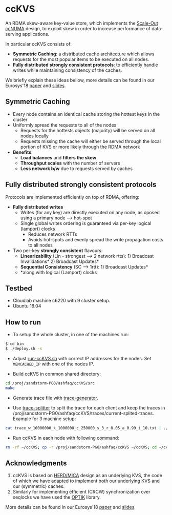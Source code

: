 # ccKVS
An RDMA skew-aware key-value store, which implements the [Scale-Out ccNUMA](https://dl.acm.org/citation.cfm?id=3190550 "Scale-Out ccNUMA paper") design, to exploit skew in order to increase performance of data-serving applications.

In particular ccKVS consists of: 
* **Symmetric Caching**: 
a distributed cache architecture which allows requests for the most popular items to be executed on all nodes.
* **Fully distributed strongly consistent protocols**: 
to efficiently handle writes while maintaining consistency of the caches.

We briefly explain these ideas bellow, more details can be found in our Eurosys'18 [paper](https://dl.acm.org/citation.cfm?id=3190550 "Scale-Out ccNUMA paper")  and [slides](https://www.slideshare.net/AntoniosKatsarakis/scaleout-ccnuma-eurosys18 "Scale-Out ccNUMA slides").

## Symmetric Caching
* Every node contains an identical cache storing the hottest keys in the cluster
* Uniformly spread the requests to all of the nodes
  * Requests for the hottests objects (majority) will be served on all nodes locally
  * Requests missing the cache will either be served through the local portion of KVS or more likely through the RDMA network
* **Benefits**:
  * **Load balances** and **filters the skew**
  * **Throughput scales** with the number of servers
  * **Less network b/w** due to requests served by caches

## Fully distributed strongly consistent protocols
Protocols are implemented efficiently on top of RDMA, offering:
* **Fully distributed writes** 
    * Writes (for any key) are directly executed on any node, as oposed using a primary node --> hot-spot
    * Single global writes ordering is guaranteed via per-key logical (lamport) clocks
      * Reduces network RTTs
      * Avoids hot-spots and evenly spread the write propagation costs to all nodes
* Two per-key **strongly consistent** flavours:
    * **Linearizability** (Lin - strongest --> 2 network rtts): 1) Broadcast Invalidations* 2) Broadcast Updates*
    * **Sequential Consistency** (SC --> 1rtt): 1) Broadcast Updates* 
    * *along with logical (Lamport) clocks

## Testbed

* Cloudlab machine c6220 with 9 cluster setup.
* Ubuntu 18.04

## How to run

* To setup the whole cluster, in one of the machines run:

```sh
$ cd bin
$ ./deploy.sh -s
```

* Adjust [run-ccKVS.sh](https://github.com/aagontuk/ccKVS/blob/master/src/ccKVS/run-ccKVS.sh) with correct IP addresses for the nodes. Set `MEMCACHED_IP` with one of the nodes IP.

* Build ccKVS in common shared directory:

```sh
cd /proj/sandstorm-PG0/ashfaq/ccKVS/src
make
```

* Generate trace file with [trace-generator](https://github.com/akatsarakis/trace-generator).

* Use [trace-splitter](https://github.com/aagontuk/ccKVS/blob/master/traces/trace-splitter.py) to split the trace for each client and keep the traces in /proj/sandstorm-PG0/ashfaq/ccKVS/traces/current-splited-traces. Example for 3 machine setup:

```sh
cat trace_w_10000000_k_1000000_c_250000_s_3_r_0.05_a_0.99_i_10.txt | ./trace-splitter.py -s 3 -c 10 -w 10 -k 100000 -C 250000 -o ./current-splited-traces/
```

* Run ccKVS in each node with following command:

```sh
rm -rf ~/ccKVS; cp -r /proj/sandstorm-PG0/ashfaq/ccKVS ~/ccKVS; cd ~/ccKVS/src/ccKVS/; ./run-ccKVS.sh
```

## Acknowledgments
1. ccKVS is based on [HERD/MICA](https://github.com/efficient/rdma_bench/tree/master/herd "HERD repo") design as an underlying KVS, the code of which we have adapted to implement both our underlying KVS and our (symmetric) caches.
2. Similarly for implementing efficient (CRCW) synchronization over seqlocks we have used the [OPTIK](https://github.com/LPD-EPFL/ASCYLIB "OPTIK repo") library.

More details can be found in our Eurosys'18 [paper](https://dl.acm.org/citation.cfm?id=3190550 "Scale-Out ccNUMA paper")  and [slides](https://www.slideshare.net/AntoniosKatsarakis/scaleout-ccnuma-eurosys18 "Scale-Out ccNUMA slides").
